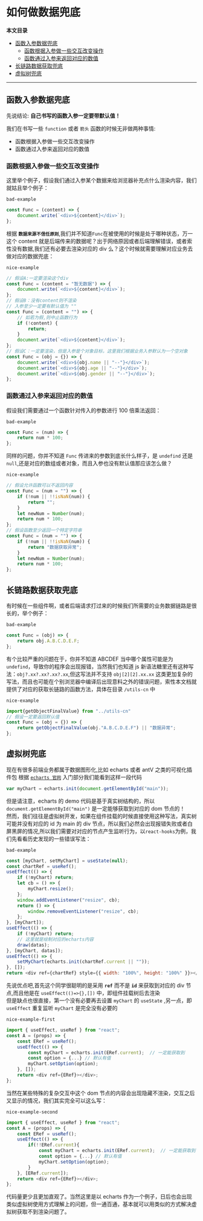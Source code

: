 # 如何做数据兜底

**本文目录**

-   [函数入参数据兜底](#函数入参数据兜底)
    -   [函数根据入参做一些交互改变操作](#函数根据入参做一些交互改变操作)
    -   [函数通过入参来返回对应的数值](#函数通过入参来返回对应的数值)
-   [长链路数据获取兜底](#长链路数据获取兜底)
-   [虚拟树兜底](#虚拟树兜底)

---

## 函数入参数据兜底

先说结论: **自己书写的函数入参一定要带默认值！**

我们在书写一些 `function` 或者 `箭头` 函数的时候无非做两种事情:

-   函数根据入参做一些交互改变操作
-   函数通过入参来返回对应的数值

### **函数根据入参做一些交互改变操作**

这里举个例子，假设我们通过入参某个数据来给浏览器补充点什么渲染内容，我们就姑且举个例子：

`bad-example`

```javascript
const Func = (content) => {
    document.write(`<div>${content}</div>`);
};
```

根据 **`数据来源不信任原则`**,我们并不知道`Func`在被使用的时候是处于哪种状态，万一这个 content 就是后端传来的数据呢？出于网络原因或者后端理解错误，或者索性没有数据,我们还有必要去渲染对应的 div 么？这个时候就需要理解对应业务去做对应的数据兜底：

`nice-example`

```javascript
// 假设A:一定要渲染这个div
const Func = (content = "暂无数据") => {
    document.write(`<div>${content}</div>`);
};
// 假设B：没有content则不渲染
// 入参至少一定要有默认值为 ""
const Func = (content = "") => {
    // 如若为假,则中止函数行为
    if (!content) {
        return;
    }
    document.write(`<div>${content}</div>`);
};
// 假设C：一定要渲染，但是入参是个对象目标，这里我们根据业务入参默认为一个空对象
const Func = (obj = {}) => {
    document.write(`<div>${obj.name || "--"}</div>`);
    document.write(`<div>${obj.age || "--"}</div>`);
    document.write(`<div>${obj.gender || "--"}</div>`);
};
```

### **函数通过入参来返回对应的数值**

假设我们需要通过一个函数针对传入的参数进行 100 倍乘法返回：

`bad-example`

```javascript
const Func = (num) => {
    return num * 100;
};
```

同样的问题，你并不知道 `Func` 传进来的参数到底长什么样子，是 `undefind` 还是 `null`,还是对应的数组或者对象，而且入参也没有默认值那应该怎么做？

`nice-example`

```javascript
// 假设允许函数可以不返回内容
const Func = (num = "") => {
    if (!num || !!isNaN(num)) {
        return "";
    }
    let newNum = Number(num);
    return num * 100;
};
// 假设函数至少返回一个特定字符串
const Func = (num = "") => {
    if (!num || !!isNaN(num)) {
        return "数据获取异常";
    }
    let newNum = Number(num);
    return num * 100;
};
```

## 长链路数据获取兜底

有时候在一些组件啊，或者后端请求打过来的时候我们所需要的业务数据链路是很长的，举个例子：

`bad-example`

```javascript
const Func = (obj) => {
    return obj.A.B.C.D.E.F;
};
```

有个比较严重的问题在于，你并不知道 ABCDEF 当中哪个属性可能是为`undefind`，导致你的程序会出现报错，当然我们也知道 js 新语法糖里还有这种写法：`obj?.xx?.xx?.xx?.xx`,但这写法并不支持 `obj[2][2].xx.xx` 这类更加复杂的写法，而且也可能在个别浏览器中编译后出现意料之外的错误问题，索性本文档就提供了对应的获取长链路的函数方法，具体在目录 `/utils-cn` 中

`nice-example`

```javascript
import{getObjectFinalValue} from "../utils-cn"
// 假设一定要返回默认值
const Func = (obj = {}) => {
    return getObjectFinalValue(obj."A.B.C.D.E.F") || "数据异常";
};
```

## 虚拟树兜底

现在有很多前端业务都属于数据图形化,比如 echarts 或者 antV 之类的可视化插件包
根据 [`echarts 官网`](https://echarts.apache.org/handbook/zh/get-started/) 入门部分我们能看到这样一段代码

```javascript
var myChart = echarts.init(document.getElementById("main"));
```

但是请注意，echarts 的 demo 代码是基于真实树结构的，所以 `document.getElementById("main")` 是一定能够获取到对应的 dom 节点的！  
然而，我们往往是虚拟树开发，如果在组件挂载的时候直接使用这种写法，真实树可能并没有对应的 id 为 main 的 div 节点，所以我们必然会出现报错失败或者白屏黑屏的情况,所以我们需要对对应的节点产生监听行为，以`react-hooks`为例，我们先看看历史发现的一些错误写法：

`bad-example`

```javascript
const [myChart, setMyChart] = useState(null);
const chartRef = useRef();
useEffect(() => {
    if (!myChart) return;
    let cb = () => {
        myChart.resize();
    };
    window.addEventListener("resize", cb);
    return () => {
        window.removeEventListener("resize", cb);
    };
}, [myChart]);
useEffect(() => {
    if (!myChart) return;
    // 这里就是绘制对应的echarts内容
    draw(datas);
}, [myChart, datas]);
useEffect(() => {
    setMyChart(echarts.init(chartRef.current || ""));
}, []);
return <div ref={chartRef} style={{ width: "100%", height: "100%" }}></div>;
```

先说优点吧,首先这个同学很聪明的是采用 **`ref`** 而不是 **`id`** 来获取到对应的 div 节点,而且他是在 `useEffect(()=>{},[])` 中，即组件挂载树后去渲染  
但是缺点也很直接，第一个没有必要再去设置 `myChart` 的 `useState` ,另一点，即 `useEffect` 重复监听 `myChart` 是完全没有必要的

`nice-example-first`

```javascript
import { useEffect, useRef } from "react";
const A = (props) => {
    const ERef = useRef();
    useEffect(() => {
        const myChart = echarts.init(ERef.current);  // 一定能获取到
        const option = {...} // 默认有值
        myChart.setOption(option);
    }, []);
    return <div ref={ERef}></div>;
};
```

当然在某些特殊的复杂交互中这个 dom 节点的内容会出现隐藏不渲染，交互之后又显示的情况，我们其实完全可以这么写：

`nice-example-second`

```javascript
import { useEffect, useRef } from "react";
const A = (props) => {
    const ERef = useRef();
    useEffect(() => {
        if(!!ERef.current){
            const myChart = echarts.init(ERef.current);  // 一定能获取到
            const option = {...} // 默认有值
            myChart.setOption(option);
        }
    }, [ERef.current]);
    return <div ref={ERef}></div>;
};
```

代码量更少且更加直观了。当然这里是以 echarts 作为一个例子，日后也会出现类似虚拟树使用方式理解上的问题，但一通百通，基本就可以用类似的方式解决虚拟树获取不到渲染问题了。

